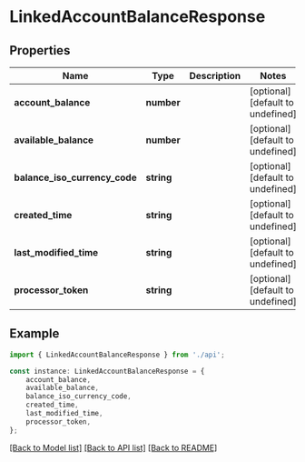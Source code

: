 # LinkedAccountBalanceResponse


## Properties

Name | Type | Description | Notes
------------ | ------------- | ------------- | -------------
**account_balance** | **number** |  | [optional] [default to undefined]
**available_balance** | **number** |  | [optional] [default to undefined]
**balance_iso_currency_code** | **string** |  | [optional] [default to undefined]
**created_time** | **string** |  | [optional] [default to undefined]
**last_modified_time** | **string** |  | [optional] [default to undefined]
**processor_token** | **string** |  | [optional] [default to undefined]

## Example

```typescript
import { LinkedAccountBalanceResponse } from './api';

const instance: LinkedAccountBalanceResponse = {
    account_balance,
    available_balance,
    balance_iso_currency_code,
    created_time,
    last_modified_time,
    processor_token,
};
```

[[Back to Model list]](../README.md#documentation-for-models) [[Back to API list]](../README.md#documentation-for-api-endpoints) [[Back to README]](../README.md)
